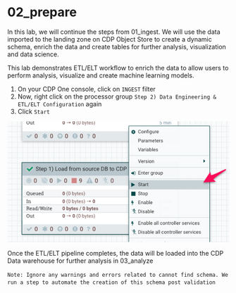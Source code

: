 # 02_prepare

In this lab, we will continue the steps from 01\_ingest. We will use the data imported to the landing zone on CDP Object Store to create a dynamic schema, enrich the data and create tables for further analysis, visualization and data science.

This lab demonstrates ETL/ELT workflow to enrich the data to allow users to perform analysis, visualize and create machine learning models.

1. On your CDP One console, click on ```INGEST``` filter
2. Now, right click on the processor group ```Step 2) Data Engineering & ETL/ELT Configuration``` again
3. Click ```Start```

![Screen_Shot_2022-09-19_at_9-23-27_PM.png](image/Screen_Shot_2022-09-19_at_9-23-27_PM.png)

Once the ETL/ELT pipeline completes, the data will be loaded into the CDP Data warehouse for further analysis in 03\_analyze

```Note: Ignore any warnings and errors related to cannot find schema. We run a step to automate the creation of this schema post validation```
